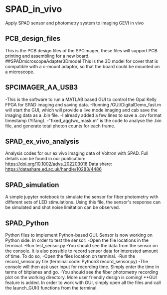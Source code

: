# SPAD_in_vivo
Apply SPAD sensor and photometry system to imaging GEVI in vivo
## PCB_design_files
This is the PCB design files of the SPCimager, these files will support PCB printing and assembling for a new board.
##SPADmicroscopeAdapter3Dmodel
This is the 3D model for cover that is compatible with a c-mount adaptor, so that the board could be mounted on a microscope.
## SPCIMAGER_AA_USB3
-This is the software to run a MATLAB based GUI to control the Opal Kelly FPGA for SPAD imaging and saving data.
-Running /GUI/DigitalDemo_fast.m will start the GUI, which will provide a live mode imaging and cab save the imaging data as a .bin file.
-I already added a few lines to save a .csv format timestamp (Yifang).
-"fixed_aggtwo_mask.m" is the code to analyse the .bin file, and generate total photon counts for each frame.
## SPAD_ex_vivo_analysis
Analysis codes for our ex vivo imaging data of Voltron with SPAD.
Full details can be found in our publication: https://doi.org/10.1002/advs.202203018
Data share: https://datashare.ed.ac.uk/handle/10283/4486
## SPAD_simulation 
A simple jupyter notebook to simulate the sensor for fiber photometry with different sets of LED stimulations. Using this file, the sensor's response can be simulated and shot noise limitation can be observed. 
## SPAD_Python
Python files to implement Python-based GUI. 
Sensor is now working on Python side. In order to test the sensor:
-Open the file locations in the terminal. 
-Run test_sensor.py 
-You should see the data from the sensor on the console. 
It is also possible to record sensor data for interested amount of time. To do so, 
-Open the files location on terminal. 
-Run the record_sensor.py file (terminal code: Python3 record_sensor.py)
-The console will then ask user input for recording time. Simply enter the time in terms of bitplanes and go. 
-You should see the fiber photometry recording plot on the working directory. 
More user friendly design is coming! 
**GUI feature is added. In order to work with GUI, simply open all the files and call the launch_GUI() functions from the terminal. 
